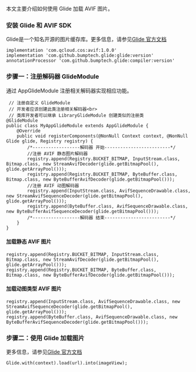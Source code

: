
本文主要介绍如何使用 Glide 加载 AVIF 图片。


### 安装 Glide 和 AVIF SDK

Glide是一个知名开源的图片缓存库。更多信息，请参见[Glide 官方文档](https://bumptech.github.io/glide/)

```
implementation 'com.qcloud.cos:avif:1.0.0'   
implementation 'com.github.bumptech.glide:glide:version'
annotationProcessor 'com.github.bumptech.glide:compiler:version' 
```

### 步骤一：注册解码器 GlideModule

通过 AppGlideModule 注册相关解码器实现相应功能。
```
 // 注册自定义 GlideModule
 // 开发者应该创建此类注册相关解码器<br>
 // 类库开发者可以继承 LibraryGlideModule 创建类似的注册类
@GlideModule
public class MyAppGlideModule extends AppGlideModule {
    @Override
    public void registerComponents(@NonNull Context context, @NonNull Glide glide, Registry registry) {
        /*------------------解码器 开始-------------------------*/
        //注册 AVIF 静态图片解码器
        registry.append(Registry.BUCKET_BITMAP, InputStream.class, Bitmap.class, new StreamAvifDecoder(glide.getBitmapPool(), glide.getArrayPool()));
        registry.append(Registry.BUCKET_BITMAP, ByteBuffer.class, Bitmap.class, new ByteBufferAvifDecoder(glide.getBitmapPool()));
        //注册 AVIF 动图解码器
        registry.append(InputStream.class, AvifSequenceDrawable.class, new StreamAvifSequenceDecoder(glide.getBitmapPool(), glide.getArrayPool()));
        registry.append(ByteBuffer.class, AvifSequenceDrawable.class, new ByteBufferAvifSequenceDecoder(glide.getBitmapPool()));
        /*------------------解码器 结束-------------------------*/
    }
}
```

#### 加载静态 AVIF 图片

```
registry.append(Registry.BUCKET_BITMAP, InputStream.class, Bitmap.class, new StreamAvifDecoder(glide.getBitmapPool(), glide.getArrayPool()));
registry.append(Registry.BUCKET_BITMAP, ByteBuffer.class, Bitmap.class, new ByteBufferAvifDecoder(glide.getBitmapPool()));
```

#### 加载动图类型 AVIF 图片

```
registry.append(InputStream.class, AvifSequenceDrawable.class, new StreamAvifSequenceDecoder(glide.getBitmapPool(), glide.getArrayPool()));
registry.append(ByteBuffer.class, AvifSequenceDrawable.class, new ByteBufferAvifSequenceDecoder(glide.getBitmapPool()));
```

### 步骤二：使用 Glide 加载图片

更多信息，请参见[Glide 官方文档](https://bumptech.github.io/glide/)

```
Glide.with(context).load(url).into(imageView);
```